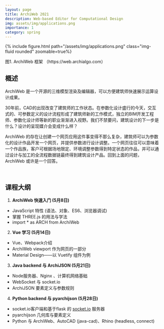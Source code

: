 ```yaml
---
layout: page
title: ArchiWeb 2021
description: Web-based Editor for Computational Design
img: assets/img/applications.png
importance: 1
category: spring
---
```


{% include figure.html path="/assets/img/applications.png" class="img-fluid rounded" zoomable=true%}
<div class="caption">
    图1. ArchiWeb 框架 （https://web.archialgo.com）
</div>

## 概述

ArchiWeb 是一个开源的三维模型渲染及编辑器，可以方便建筑师快速展示运算设计成果。

30年前，CAD的出现改变了建筑师的工作状态。在参数化设计盛行的今天，交互式的、可参数定义的设计流程形成了建筑师新的工作模式，独立的BIM开发工程师、参数化设计师等新的职业渐渐进入视野。我们不禁要问，建筑设计的下一步是什么？设计的呈现媒介会变成什么样？

ArchiWeb 的存在让创建一个网页应用这件事变得不那么复杂，建筑师可以为参数化的设计作品开发一个网页，并提供参数进行设计调整。一个网页往往可以意味着一个作品族，客户可根据场地限定、环境调整参数得到特定状态的作品，并可以通过设计与加工的全流程数据链最终得到建筑设计产品。回到上面的问题，ArchiWeb 或许是一个回答。

<br>

## 课程大纲


1. **ArchiWeb 快速入门 (5月8日)**
  - JavaScript 特性 (语法、对象、ES6、浏览器调试)
  - 掌握 THREE.js 的用法与学法
  - import * as ARCH from ArchiWeb
    
2. **Vue 学习 (5月14日)**
  - Vue、Webpack介绍
  - ArchiWeb viewport 作为网页的一部分
  - Material Design——以 Vuetify 组件为例
    
3. **Java backend 与 ArchiJSON (5月21日)**
  - Node服务器、Nginx 、计算机网络基础
  - WebSocket 与 socket.io
  - ArchiJSON 要素定义与参数规则
    
4. **Python backend 与 pyarchijson (5月28日)**
  - socket.io客户端和基于flask 的 [socket.io](http://socket.io) 服务器
  - pyarchijson 几何库与要素定义
  - Python 与 ArchiWeb、AutoCAD (java-cad)、Rhino (headless, connect)
